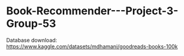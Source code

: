 # Book-Recommender---Project-3-Group-53
Database download: https://www.kaggle.com/datasets/mdhamani/goodreads-books-100k
